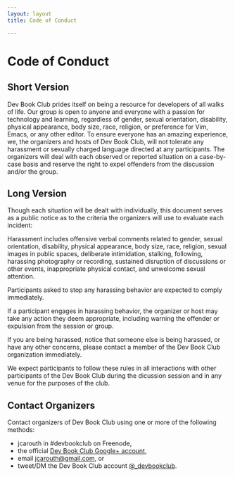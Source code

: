 ```yaml
---
layout: layout
title: Code of Conduct

---
```

# Code of Conduct

## Short Version

Dev Book Club prides itself on being a resource for developers of all walks of life. Our group is open to anyone and everyone with a passion for technology and learning, regardless of gender, sexual orientation, disability, physical appearance, body size, race, religion, or preference for Vim, Emacs, or any other editor. To ensure everyone has an amazing experience, we, the organizers and hosts of Dev Book Club, will not tolerate any harassment or sexually charged language directed at any participants. The organizers will deal with each observed or reported situation on a case-by-case basis and reserve the right to expel offenders from the discussion and/or the group.

## Long Version

Though each situation will be dealt with individually, this document serves as a public notice as to the criteria the organizers will use to evaluate each incident:

Harassment includes offensive verbal comments related to gender, sexual orientation, disability, physical appearance, body size, race, religion, sexual images in public spaces, deliberate intimidation, stalking, following, harassing photography or recording, sustained disruption of discussions or other events, inappropriate physical contact, and unwelcome sexual attention.

Participants asked to stop any harassing behavior are expected to comply immediately.

If a participant engages in harassing behavior, the organizer or host may take any action they deem appropriate, including warning the offender or expulsion from the session or group.

If you are being harassed, notice that someone else is being harassed, or have any other concerns, please contact a member of the Dev Book Club organization immediately.

We expect participants to follow these rules in all interactions with other participants of the Dev Book Club during the dicussion session and in any venue for the purposes of the club.

## Contact Organizers

Contact organizers of Dev Book Club using one or more of the following methods:

* jcarouth in #devbookclub on Freenode, 
* the official [Dev Book Club Google+ account](https://plus.google.com/u/0/b/113250505599769873265/113250505599769873265/about), 
* email jcarouth@gmail.com, or 
* tweet/DM the Dev Book Club account [@_devbookclub](https://twitter.com/_devbookclub).
